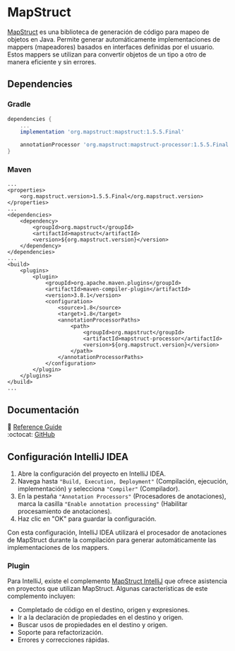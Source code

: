 # MapStruct

[MapStruct](https://mapstruct.org/) es una biblioteca de generación de código para mapeo de objetos en Java. Permite generar automáticamente implementaciones de mappers (mapeadores) basados en interfaces definidas por el usuario. Estos mappers se utilizan para convertir objetos de un tipo a otro de manera eficiente y sin errores.

## Dependencies

### Gradle

```build.gradle
dependencies {
    ...
    implementation 'org.mapstruct:mapstruct:1.5.5.Final'

    annotationProcessor 'org.mapstruct:mapstruct-processor:1.5.5.Final'
}
```

### Maven

```maven
...
<properties>
    <org.mapstruct.version>1.5.5.Final</org.mapstruct.version>
</properties>
...
<dependencies>
    <dependency>
        <groupId>org.mapstruct</groupId>
        <artifactId>mapstruct</artifactId>
        <version>${org.mapstruct.version}</version>
    </dependency>
</dependencies>
...
<build>
    <plugins>
        <plugin>
            <groupId>org.apache.maven.plugins</groupId>
            <artifactId>maven-compiler-plugin</artifactId>
            <version>3.8.1</version>
            <configuration>
                <source>1.8</source>
                <target>1.8</target>
                <annotationProcessorPaths>
                    <path>
                        <groupId>org.mapstruct</groupId>
                        <artifactId>mapstruct-processor</artifactId>
                        <version>${org.mapstruct.version}</version>
                    </path>
                </annotationProcessorPaths>
            </configuration>
        </plugin>
    </plugins>
</build>
...
```

## Documentación

📕 [Reference Guide](https://mapstruct.org/documentation/stable/reference/html/) <br/>
:octocat: [GitHub](https://github.com/mapstruct/mapstruct)

## Configuración IntelliJ IDEA

1. Abre la configuración del proyecto en IntelliJ IDEA.
2. Navega hasta `"Build, Execution, Deployment"` (Compilación, ejecución, implementación) y selecciona `"Compiler"` (Compilador).
3. En la pestaña `"Annotation Processors"` (Procesadores de anotaciones), marca la casilla `"Enable annotation processing"` (Habilitar procesamiento de anotaciones).
4. Haz clic en "OK" para guardar la configuración.

Con esta configuración, IntelliJ IDEA utilizará el procesador de anotaciones de MapStruct durante la compilación para generar automáticamente las implementaciones de los mappers.

### Plugin

Para IntelliJ, existe el complemento [MapStruct IntelliJ](https://plugins.jetbrains.com/plugin/10036-mapstruct-support) que ofrece asistencia en proyectos que utilizan MapStruct. Algunas características de este complemento incluyen:

- Completado de código en el destino, origen y expresiones.
- Ir a la declaración de propiedades en el destino y origen.
- Buscar usos de propiedades en el destino y origen.
- Soporte para refactorización.
- Errores y correcciones rápidas.
